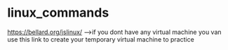 # linux_commands
https://bellard.org/jslinux/  -->if you dont have any virtual machine you van use this link to create your temporary virtual machine to practice
